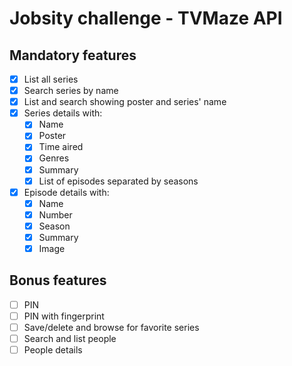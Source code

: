 # Jobsity challenge - TVMaze API

## Mandatory features

- [x] List all series 
- [x] Search series by name
- [x] List and search showing poster and series' name
- [x] Series details with:
  - [x] Name
  - [x] Poster
  - [x] Time aired
  - [x] Genres
  - [x] Summary
  - [x] List of episodes separated by seasons
- [x] Episode details with:
  - [x] Name
  - [x] Number
  - [x] Season
  - [x] Summary
  - [x] Image

## Bonus features
- [ ] PIN
- [ ] PIN with fingerprint
- [ ] Save/delete and browse for favorite series
- [ ] Search and list people
- [ ] People details

